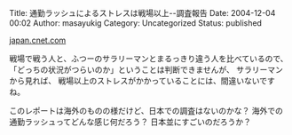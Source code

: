 Title: 通勤ラッシュによるストレスは戦場以上--調査報告
Date: 2004-12-04 00:02
Author: masayukig
Category: Uncategorized
Status: published

[japan.cnet.com](http://japan.cnet.com/news/biz/story/0,2000050156,20077623,00.htm)

戦場で戦う人と、ふつーのサラリーマンとまるっきり違う人を比べているので、
「どっちの状況がつらいのか」ということは判断できませんが、
サラリーマンから見れば、
戦場以上のストレスがかかっていることには、間違いないですね。

このレポートは海外のものの様だけど、日本での調査はないのかな？
海外での通勤ラッシュってどんな感じ何だろう？
日本並にすごいのだろうか？
